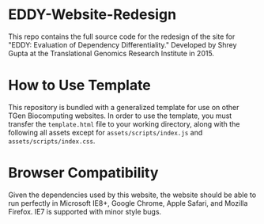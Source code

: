 # EDDY-Website-Redesign
This repo contains the full source code for the redesign of the site for "EDDY: Evaluation of Dependency Differentiality." Developed by Shrey Gupta at the Translational Genomics Research Institute in 2015.

# How to Use Template
This repository is bundled with a generalized template for use on other TGen Biocomputing websites. In order to use the template, you must transfer the `template.html` file to your working directory, along with the following all assets except for `assets/scripts/index.js` and `assets/scripts/index.css`.

# Browser Compatibility
Given the dependencies used by this website, the website should be able to run perfectly in Microsoft IE8+, Google Chrome, Apple Safari, and Mozilla Firefox. IE7 is supported with minor style bugs.